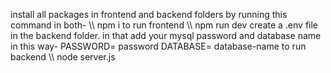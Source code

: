 install all packages in frontend and backend folders by running this command in both-
\\\ npm i
to run frontend
\\\ npm run dev
create a .env file in the backend folder. in that add your mysql password and database name in this way-
PASSWORD= password
DATABASE= database-name
to run backend
\\\ node server.js
